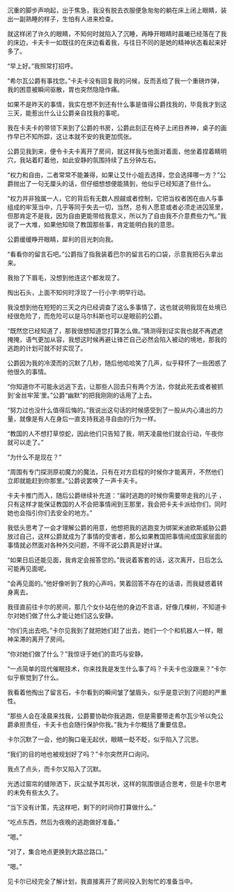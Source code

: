 沉重的脚步声响起，出于焦急，我没有脱去衣服便急匆匆的躺在床上闭上眼睛，装出一副熟睡的样子，生怕有人进来检查。

就这样闭了许久的眼睛，不知何时就陷入了沉睡，再睁开眼睛时晨曦已经落在了我的床边，卡夫卡一如既往的在床边看着我，与往日不同的是她的精神状态看起来好多了。

“早上好。”我照常打招呼。

“希尔瓦公爵有事找您。”卡夫卡没有回复我的问候，反而丢给了我一个重磅炸弹，我的困意被瞬间驱散，胃也突然隐隐作痛。

如果不是昨天的事情，我实在想不到还有什么事是值得公爵找我的，毕竟我才到这三天，能惹出什么让公爵亲自找我的事呢。

我在卡夫卡的带领下来到了公爵的书房，公爵此刻正在椅子上闭目养神，桌子的画作早已不知所踪，这让本就不安的我更加慌张。

公爵见我到来，便令卡夫卡离开了房间，就这样我与他面对着面，他坐着捏着睛明穴，我站着盯着他，如此安静的氛围持续了五分钟左右。

“权力和自由，二者常常不能兼得，如果让艾什小姐去选择，您会选择哪一方？”公爵抛出了一句无厘头的话，但仔细想想便能猜到，他似乎已经知道了些什么。

“权力并非独属一人，它的背后有无数人觊觎或者控制，它把当权者困在由人与事组成的牢笼当中，几乎等同于失去一切，当然，总有人愿意或者必须走进囚笼里，但那肯定不是我，因为自由更能带给我意义，所以为了自由我不介意费些力气。”我说了一大堆，如果他知晓了教国那些事，肯定能明白我的意思。

公爵缓缓睁开眼睛，犀利的目光刺向我。

“看看你的留言石吧。”公爵指了指我装着巴尔的留言石的口袋，示意我把石头拿出来。

我抬了下眉毛，没想到他连这个都发现了。

掏出石头，上面不知何时浮现了一行小字:明早行动。

我没想到他在短短的三天之内已经调查了这么多事情了，这也就说明我现在处境已经很危险了，而危险可以是马尔科斯也可以是眼前的公爵。

“既然您已经知道了，那我很想知道您打算怎么做。”猜测得到证实我也就不再遮遮掩掩，语气更加从容，我想这时候再避让锋芒自己必然会陷入被动的境地，那我的逃跑的计划可就不好实现了。

公爵因为我的冷漠而的沉默了几秒，随后他哈哈笑了几声，似乎释怀了一些困惑了他很久的事情。

“你知道你不可能永远逃下去，让那些人回去只有两个方法，你就此死去或者被抓到‘金丝牢笼’里。”公爵“幽默”的把我刚刚的话用了上去。

“努力过也没什么值得后悔的。”我说出这句话的时候感受到了一股从内心涌出的力量，就像是有人在身后一直支持我追寻自由的行为一样。

“教国的人不想打草惊蛇，因此他们只告知了我，明天凌晨他们就会行动，午夜你就可以走了。”

“为什么不是现在？”

“周围有专门探测原初魔力的魔法，只有在对方启程的时候你才能离开，不然他们立即就能赶到你那里。”公爵说罢唤了一声卡夫卡。

卡夫卡推门而入，随后公爵继续补充道：“届时逃跑的时候你需要带走我的儿子 ，只有这样才能保证教国的人不会把事情闹到王那里，我会把卡夫卡派给你们，同时她也会指引你们去安全的地方。”

我低头思考了一会才理解公爵的用意，他想把我的逃跑变为绑架米迪欧斯威胁公爵放过自己，这样公爵就成为了事情的受害者，那么如果教国把事情闹成国家层面的事情就必然面对各种外交问题，不得不说公爵真是好计谋。

“如果日后还能见面，我肯定会报答您的。”我说着客套的话，这次离开，日后怎么可能再见面呢。

“会再见面的。”他好像听到了我的心声吗，笑着回答不存在的话语，而我疑惑着转身离去。

我径直前往卡尔的房间，那几个女仆站在他的身边不言语，好像几棵树，不知道卡尔对她们做了什么才能让她们这么安静。

“你们先出去吧。”卡尔见我到了就把她们赶了出去，她们一个个和机器人一样，眼神呆滞的离开了房间。

“你对她们做了什么？”我惊讶于她们的乖巧与安静。

“一点简单的现代催眠技术，你来找我是发生什么事了吗？卡夫卡也没跟来？”卡尔似乎察觉到了什么。

我看着他掏出了留言石，卡尔看到的瞬间皱了皱眉头，似乎是意识到了问题的严重性。

“那些人会在凌晨来找我，公爵要协助你我逃跑，但是需要带走希尔瓦少爷以免公爵承担责任，卡夫卡也会随行保护你我。”我为卡尔概括了重要信息。

卡尔沉默了一会，他的胸口毫无起伏，眼睛一眨不眨，似乎陷入了沉思。

“我们的目的地也被规划好了吗？”卡尔突然开口询问。

我点了点头，而卡尔又陷入了沉默。

光透过窗帘的缝隙洒下，灰尘赋予其形状，这样的氛围很适合思考，但是卡尔思考的未免有些太久了。

“当下没有计策，先这样吧，剩下的时间你打算做什么。”

“吃点东西，然后为夜晚的逃跑做好准备。”

“嗯。”

“对了，集合地点更换到大路岔路口。”

“嗯。”

见卡尔已经完全了解计划，我直接离开了房间投入到匆忙的准备当中。



